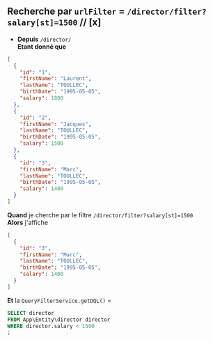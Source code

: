 ## Recherche par `urlFilter` = `/director/filter?salary[st]=1500` // [x]

- **Depuis** `/director/`  
  **Etant donné que**

```json
[
  {
    "id": "1",
    "firstName": "Laurent",
    "lastName": "TOULLEC",
    "birthDate": "1995-05-05",
    "salary": 1800
  },
  {
    "id": "2",
    "firstName": "Jacques",
    "lastName": "TOULLEC",
    "birthDate": "1995-05-05",
    "salary": 1500
  },
  {
    "id": "3",
    "firstName": "Marc",
    "lastName": "TOULLEC",
    "birthDate": "1995-05-05",
    "salary": 1400
  }
]
```

**Quand** je cherche par le filtre `/director/filter?salary[st]=1500`  
**Alors** j'affiche

```json
[
  {
    "id": "3",
    "firstName": "Marc",
    "lastName": "TOULLEC",
    "birthDate": "1995-05-05",
    "salary": 1400
  }
]
```

**Et** la `QueryFilterService.getDQL()` =

```sql
SELECT director
FROM App\Entity\director director
WHERE director.salary < 1500
;
```
